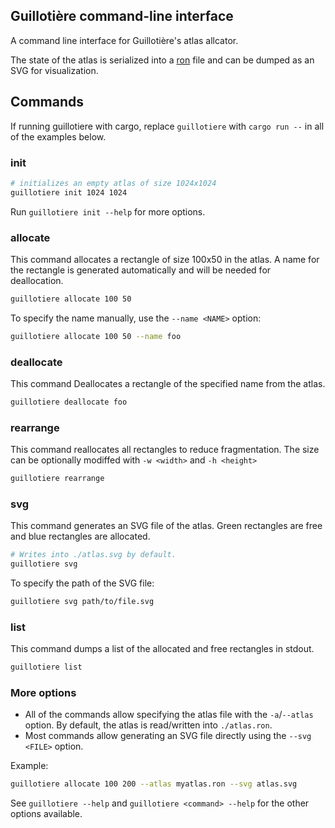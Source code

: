 ## Guillotière command-line interface

A command line interface for Guillotière's atlas allcator.

The state of the atlas is serialized into a [ron](https://crates.io/crates/ron)
file and can be dumped as an SVG for visualization.

## Commands

If running guillotiere with cargo, replace `guillotiere` with `cargo run --` in all of the examples below.

### init

```bash
# initializes an empty atlas of size 1024x1024
guillotiere init 1024 1024
```

Run `guillotiere init --help` for more options.

### allocate

This command allocates a rectangle of size 100x50 in the atlas.
A name for the rectangle is generated automatically and will be needed for
deallocation.

```bash
guillotiere allocate 100 50
```

To specify the name manually, use the `--name <NAME>` option:

```bash
guillotiere allocate 100 50 --name foo
```

### deallocate

This command Deallocates a rectangle of the specified name from the atlas.

```bash
guillotiere deallocate foo
```

### rearrange

This command reallocates all rectangles to reduce fragmentation.
The size can be optionally modiffed with `-w <width>` and `-h <height>`

```bash
guillotiere rearrange
```


### svg

This command generates an SVG file of the atlas. Green rectangles are free and
blue rectangles are allocated.

```bash
# Writes into ./atlas.svg by default.
guillotiere svg
```

To specify the path of the SVG file:

```bash
guillotiere svg path/to/file.svg
```

### list

This command dumps a list of the allocated and free rectangles in stdout.

```bash
guillotiere list
```

### More options

- All of the commands allow specifying the atlas file with the `-a`/`--atlas` option. By default, the atlas is read/written into `./atlas.ron`.
- Most commands allow generating an SVG file directly using the `--svg <FILE>` option.

Example:

```bash
guillotiere allocate 100 200 --atlas myatlas.ron --svg atlas.svg
```

See `guillotiere --help` and `guillotiere <command> --help` for the other options available.

